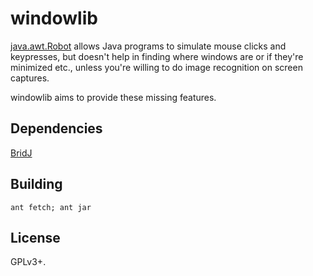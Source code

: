 windowlib
=========

[java.awt.Robot](https://docs.oracle.com/javase/8/docs/api/java/awt/Robot.html)
allows Java programs to simulate mouse clicks and keypresses, but doesn't help
in finding where windows are or if they're minimized etc., unless you're willing
to do image recognition on screen captures.

windowlib aims to provide these missing features.

Dependencies
------------

[BridJ](https://code.google.com/p/bridj/)

Building
--------

`ant fetch; ant jar`

License
-------

GPLv3+.
